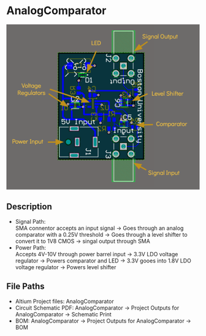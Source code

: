 # AnalogComparator
<p align="center">
  <img src="https://github.com/bu-etl/AnalogComparator/blob/main/Docs4README/image.png" />
</p>

## Description
* Signal Path: <br>
SMA connentor accepts an input signal &rarr; Goes through an analog comparator with a 0.25V threshold &rarr; Goes through a level shifter to convert it to 1V8 CMOS &rarr; singal output through SMA
* Power Path: <br>
Accepts 4V-10V through power barrel input &rarr; 3.3V LDO voltage regulator &rarr; Powers comparator and LED &rarr; 3.3V gooes into 1.8V LDO voltage regulator &rarr; Powers level shifter

## File Paths
* Altium Project files: AnalogComparator 
* Circuit Schematic PDF: AnalogComparator &rarr; Project Outputs for AnalogComparator &rarr; Schematic Print 
* BOM: AnalogComparator &rarr; Project Outputs for AnalogComparator &rarr; BOM
